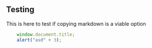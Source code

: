 Testing
---

This is here to test if copying markdown is a viable option

```javascript
	window.document.title;
	alert("asd" + 3);

```